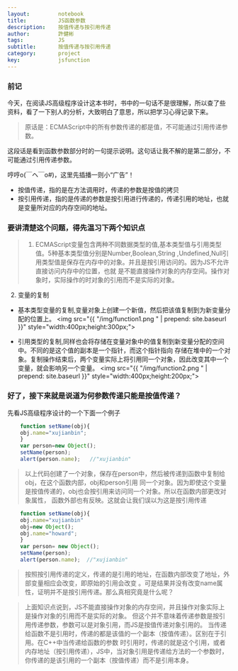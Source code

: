 ```yaml
---
layout:     	notebook
title:     	    JS函数参数
description:    按值传递与按引用传递	
author:     	許健彬
tags:      	    JS
subtitle:     	按值传递与按引用传递
category:     	project
key:            jsfunction
---
```


### 前记
今天，在阅读JS高级程序设计这本书时，书中的一句话不是很理解，所以查了些资料，看了一下别人的分析，大致明白了意思，所以把学习心得记录下来。

> 原话是：ECMAScript中的所有参数传递的都是值，不可能通过引用传递参数。

这段话是看到函数参数部分时的一句提示说明。这句话让我不解的是第二部分，不可能通过引用传递参数。

  哼哼o(￣ヘ￣o#)，这里先插播一则小“广告”！
* 按值传递，指的是在方法调用时，传递的参数是按值的拷贝
* 按引用传递，指的是传递的参数是按引用进行传递的，传递引用的地址，也就是变量所对应的内存空间的地址。


### 要讲清楚这个问题，得先温习下两个知识点

> 1. ECMAScript变量包含两种不同数据类型的值,基本类型值与引用类型值。5种基本类型值分别是Number,Boolean,String
,Undefined,Null引用类型值是保存在内存中的对象。并且是按引用访问的。因为JS不允许直接访问内存中的位置，也就
是不能直接操作对象的内存空间。操作对象时，实际操作的时对象的引用而不是实际的对象。
  2. 变量的复制

*  基本类型变量的复制,变量对象上创建一个新值，然后把该值复制到为新变量分配的位置上。
<img src="{{ "/img/function1.png " | prepend: site.baseurl }}" style="width:400px;height:300px;">

*  引用类型的复制,同样也会将存储在变量对象中的值复制到新变量分配的空间中。不同的是这个值的副本是一个指针，而这个指针指向
存储在堆中的一个对象。复制操作结束后，两个变量实际上将引用同一个对象，因此改变其中一个变量，就会影响另一个变量。
<img src="{{ "/img/function2.png " | prepend: site.baseurl }}" style="width:400px;height:200px;">

### 好了，接下来就是说道为何参数传递只能是按值传递？

先看JS高级程序设计的一个下面一个例子

```javascript
	function setName(obj){
	obj.name="xujianbin";
	}
	var person=new Object();
	setName(person);
	alert(person.name);   //"xujianbin"
```

> 以上代码创建了一个对象，保存在person中，然后被传递到函数中复制给obj，在这个函数内部，obj和person引用
同一个对象。因为即使这个变量是按值传递的，obj也会按引用来访问同一个对象。所以在函数内部更改对象属性，
函数外部也有反映。这就会让我们误以为这是按引用传递

```javascript
	function setName(obj){
	obj.name="xujianbin"
	obj=new Object();
	obj.name="howard";
	}
	var person= new Object();
	setName(person);
	alert(person.name);  //"xujianbin"
```

> 按照按引用传递的定义，传递的是引用的地址，在函数内部改变了地址，外部变量相应会改变，即原始的引用会改变
。可是结果并没有改变name属性，证明并不是按引用传递。那么真相究竟是什么呢？

> 上面知识点说到，JS不能直接操作对象的内存空间，并且操作对象实际上是操作对象的引用而不是实际的对象。
但这个并不意味着传递参数是按引用传递参数，参数可以是对象引用，而JS是按值传递对象引用的。
当传递给函数不是引用时，传递的都是该值的一个副本（按值传递）。区别在于引用。在C++中当传递给函数的参数
时引用时，传递的就是这个引用，或者内存地址（按引用传递），JS中，当对象引用是传递给方法的一个参数时，
你传递的是该引用的一个副本（按值传递）而不是引用本身。



